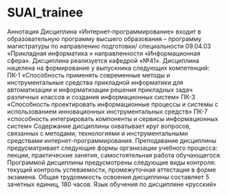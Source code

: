 # SUAI_trainee
Аннотация
Дисциплина «Интернет-программирование» входит в образовательную программу
высшего образования – программу магистратуры по направлению подготовки/
специальности 09.04.03 «Прикладная информатика » направленности «Информационная
сфера». Дисциплина реализуется кафедрой «№41».
Дисциплина нацелена на формирование у выпускника следующих компетенций:
ПК-1 «Способность применять современные методы и инструментальные средства
прикладной информатики для автоматизации и информатизации решения прикладных
задач различных классов и создания информационных систем»
ПК-3 «Способность проектировать информационные процессы и системы с
использованием инновационных инструментальных средств»
ПК-7 «способность интегрировать компоненты и сервисы информационных
систем»
Содержание дисциплины охватывает круг вопросов, связанных с методами,
технологиями и инструментальными средствами интернет-программирования.
Преподавание дисциплины предусматривает следующие формы организации
учебного процесса: лекции, практические занятия, самостоятельная работа обучающегося.
Программой дисциплины предусмотрены следующие виды контроля: текущий
контроль успеваемости, промежуточная аттестация в форме экзамена.
Общая трудоемкость освоения дисциплины составляет 5 зачетных единиц, 180
часов.
Язык обучения по дисциплине «русский»
